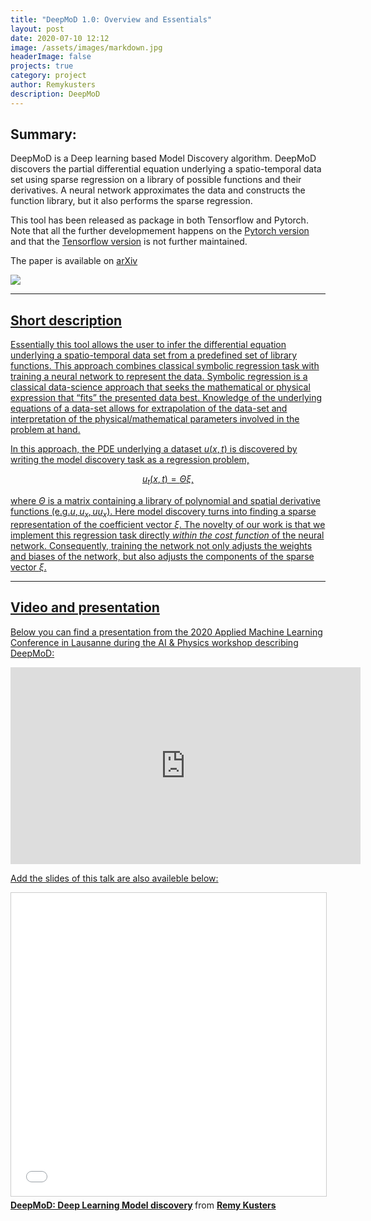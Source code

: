 ```yaml
---
title: "DeepMoD 1.0: Overview and Essentials"
layout: post
date: 2020-07-10 12:12
image: /assets/images/markdown.jpg
headerImage: false
projects: true
category: project
author: Remykusters
description: DeepMoD
---
```


## Summary:

DeepMoD is a Deep learning based Model Discovery algorithm. DeepMoD discovers the partial differential equation underlying a spatio-temporal data set using sparse regression on a library of possible functions and their derivatives. A neural network approximates the data and constructs the function library, but it also performs the sparse regression.

This tool has been released as package in both Tensorflow and Pytorch. Note that all the further developmement happens on the  <a href="https://github.com/PhIMaL/DeePyMoD_torch">Pytorch version</a> and that the  <a href="https://github.com/PhIMaL/DeePyMoD">Tensorflow version</a>  is not further maintained. 

The paper is available on <a href="https://arxiv.org/abs/1904.09406">arXiv

<img src="{{site.baseurl}}/assets/images/diffusion.png">

---

## Short description 

Essentially this tool allows the user to infer the differential equation underlying a spatio-temporal data set from a predefined set of library  functions. This approach combines classical symbolic regression task with training a neural network to represent the data. Symbolic  regression is a classical data-science approach that seeks the  mathematical or physical expression that “fits” the presented data best. Knowledge of the underlying equations of a data-set allows for extrapolation of the data-set and interpretation of the physical/mathematical parameters involved in the problem at hand. 

In this approach, the PDE underlying a dataset $u({x,t})$ is discovered by writing the model discovery task as a regression problem,

$$u_t(x,t) =  \Theta \xi,$$

where $\Theta$ is a matrix containing a library of polynomial and spatial derivative functions (e.g.$u,u_x,uu_x$). Here model discovery turns into finding a sparse representation of the coefficient vector $\xi$. The novelty of our work is that we implement this regression task directly *within the cost function* of the neural network. Consequently, training the network not only adjusts the weights and biases of the network, but also adjusts the components of the sparse vector $\xi$. 

---

## Video and presentation

Below you can find a presentation from the 2020 Applied Machine Learning Conference in Lausanne during the AI & Physics workshop describing DeepMoD:

<iframe width="560" height="315" src="https://www.youtube.com/embed/Ml4EXS_MUBc" frameborder="0" allow="accelerometer; autoplay; encrypted-media; gyroscope; picture-in-picture" allowfullscreen></iframe>

Add the slides of this talk are also availeble below:

<iframe src="//www.slideshare.net/slideshow/embed_code/key/akfCHprHumVgOm" width="595" height="485" frameborder="0" marginwidth="0" marginheight="0" scrolling="no" style="border:1px solid #CCC; border-width:1px; margin-bottom:5px; max-width: 100%;" allowfullscreen> </iframe> <div style="margin-bottom:5px"> <strong> <a href="//www.slideshare.net/RemyKusters/deepmod-deep-learning-model-discovery-236789164" title="DeepMoD: Deep Learning Model discovery" target="_blank">DeepMoD: Deep Learning Model discovery</a> </strong> from <strong><a href="https://www.slideshare.net/RemyKusters" target="_blank">Remy Kusters</a></strong> </div>





